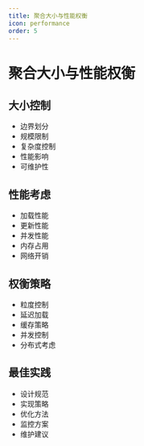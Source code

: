 ```yaml
---
title: 聚合大小与性能权衡
icon: performance
order: 5
---
```


# 聚合大小与性能权衡

## 大小控制
- 边界划分
- 规模限制
- 复杂度控制
- 性能影响
- 可维护性

## 性能考虑
- 加载性能
- 更新性能
- 并发性能
- 内存占用
- 网络开销

## 权衡策略
- 粒度控制
- 延迟加载
- 缓存策略
- 并发控制
- 分布式考虑

## 最佳实践
- 设计规范
- 实现策略
- 优化方法
- 监控方案
- 维护建议
